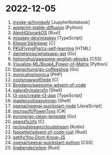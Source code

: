 # 2022-12-05

1. [invoke-ai/InvokeAI](https://github.com/invoke-ai/InvokeAI "This version of Stable Diffusion features a slick WebGUI, an interactive command-line script that combines text2img and img2img functionality in a dream bot style interface, and multiple features and other enhancements. For more info, see the website link below.") [JupyterNotebook]
2. [apple/ml-stable-diffusion](https://github.com/apple/ml-stable-diffusion "Stable Diffusion with Core ML on Apple Silicon") [Python]
3. [AleoHQ/snarkOS](https://github.com/AleoHQ/snarkOS "A Decentralized Operating System for ZK Applications") [Rust]
4. [misskey-dev/misskey](https://github.com/misskey-dev/misskey "🌎 An interplanetary microblogging platform 🚀") [TypeScript]
5. [Klipper3d/klipper](https://github.com/Klipper3d/klipper "Klipper is a 3d-printer firmware") [C]
6. [PKUFlyingPig/cs-self-learning](https://github.com/PKUFlyingPig/cs-self-learning "计算机自学指南") [HTML]
7. [danielgross/whatsapp-gpt](https://github.com/danielgross/whatsapp-gpt "") [Go]
8. [hehonghui/awesome-english-ebooks](https://github.com/hehonghui/awesome-english-ebooks "经济学人(含音频)、纽约客、卫报、连线、大西洋月刊等英语杂志免费下载,支持epub、mobi、pdf格式, 每周更新") [CSS]
9. [Visualize-ML/Book4_Power-of-Matrix](https://github.com/Visualize-ML/Book4_Power-of-Matrix "Book_4_《矩阵力量》 | 鸢尾花书：从加减乘除到机器学习；本册有，584幅图，81个代码文件，其中18个Streamlit App；状态：清华社五审五校中；Github稿件基本稳定，欢迎提意见，会及时修改") [Python]
10. [thangchung/go-coffeeshop](https://github.com/thangchung/go-coffeeshop "☕ A practical event-driven microservices demo built with Golang. Nomad, Consul Connect, Vault, and Terraform for deployment") [Go]
11. [monicahq/monica](https://github.com/monicahq/monica "Personal CRM. Remember everything about your friends, family and business relationships.") [PHP]
12. [coolsnowwolf/lede](https://github.com/coolsnowwolf/lede "Lean's LEDE source") [C]
13. [Bogdanp/awesome-advent-of-code](https://github.com/Bogdanp/awesome-advent-of-code "A collection of awesome resources related to the yearly Advent of Code challenge.") 
14. [palera1n/palera1n](https://github.com/palera1n/palera1n "iOS 15.0-15.7.1 (semi-)tethered checkm8 jailbreak") [Shell]
15. [t3-oss/create-t3-app](https://github.com/t3-oss/create-t3-app "The best way to start a full-stack, typesafe Next.js app") [TypeScript]
16. [maplecool/easytrojan](https://github.com/maplecool/easytrojan "世界上最简单的Trojan部署脚本，仅需一行命令即可搭建一台代理服务器") [Shell]
17. [openai/openai-quickstart-node](https://github.com/openai/openai-quickstart-node "Node.js example app from the OpenAI API quickstart tutorial") [JavaScript]
18. [microsoft/PowerToys](https://github.com/microsoft/PowerToys "Windows system utilities to maximize productivity") [C#]
19. [evrone/go-clean-template](https://github.com/evrone/go-clean-template "Clean Architecture template for Golang services") [Go]
20. [openzfs/zfs](https://github.com/openzfs/zfs "OpenZFS on Linux and FreeBSD") [C]
21. [recloudstream/cloudstream](https://github.com/recloudstream/cloudstream "Android app for streaming and downloading Movies, TV-Series and Anime.") [Kotlin]
22. [fspoettel/advent-of-code-rust](https://github.com/fspoettel/advent-of-code-rust "🎄Starter template for solving Advent of Code in Rust.") [Rust]
23. [getify/You-Dont-Know-JS](https://github.com/getify/You-Dont-Know-JS "A book series on JavaScript. @YDKJS on twitter.") 
24. [openai/openai-quickstart-python](https://github.com/openai/openai-quickstart-python "Python example app from the OpenAI API quickstart tutorial") [CSS]
25. [linebender/xilem](https://github.com/linebender/xilem "An experimental Rust native UI framework") [Rust]

